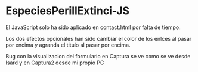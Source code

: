 # EspeciesPerillExtinci-JS
El JavaScript solo ha sido aplicado en contact.html por falta de tiempo.

Los dos efectos opcionales han sido cambiar el color de los enlces al pasar por encima y agranda el titulo al pasar por encima.

Bug con la visualizacion del formulario en Captura se ve como se ve desde Isard y en Captura2 desde mi propio PC
